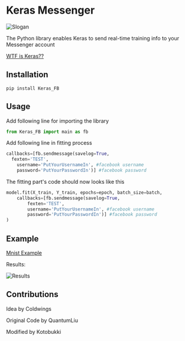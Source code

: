 # Keras Messenger
![Slogan](https://raw.githubusercontent.com/kotobukki/Keras_FB/master/slogan.png)

The Python library enables Keras to send real-time training info to your Messenger account

[WTF is Keras??](https://github.com/fchollet/keras/blob/master/README.md)

Installation
-----
```shell
pip install Keras_FB
```
Usage
-----
Add following line for importing the library
```python
from Keras_FB import main as fb 
```

Add following line in fitting process
```python
callbacks=[fb.sendmessage(savelog=True,
  fexten='TEST',
	username='PutYourUsernameIn', #facebook username
	password='PutYourPasswordIn')] #facebook password
```
The fitting part's code should now looks like this
```python
model.fit(X_train, Y_train, epochs=epoch, batch_size=batch,
	callbacks=[fb.sendmessage(savelog=True,
		fexten='TEST',
		username='PutYourUsernameIn', #facebook username
		password='PutYourPasswordIn')] #facebook password
)
```
Example
-----
[Mnist Example](https://github.com/kotobukki/Keras_FB/blob/master/Examples/MNIST/MNIST_Example.py)

Results:

![Results](https://raw.githubusercontent.com/kotobukki/Keras_FB/master/Examples/MNIST/Mnist_Example.jpg)

Contributions
-----
Idea by Coldwings

Original Code by QuantumLiu

Modified by Kotobukki
